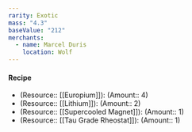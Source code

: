 ```yaml
---
rarity: Exotic
mass: "4.3"
baseValue: "212"
merchants:
  - name: Marcel Duris
    location: Wolf
---
```

#### Recipe
- (Resource:: [[Europium]]): (Amount:: 4)
- (Resource:: [[Lithium]]): (Amount:: 2)
- (Resource:: [[Supercooled Magnet]]): (Amount:: 1)
- (Resource:: [[Tau Grade Rheostat]]): (Amount:: 1)